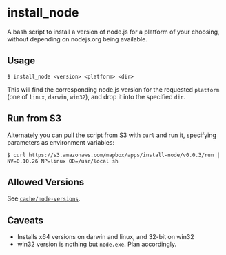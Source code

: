 # install_node

A bash script to install a version of node.js for a platform of your choosing,
without depending on nodejs.org being available.

## Usage

```
$ install_node <version> <platform> <dir>
```

This will find the corresponding node.js version for the requested `platform`
(one of `linux`, `darwin`, `win32`), and drop it into the specified `dir`.

## Run from S3

Alternately you can pull the script from S3 with `curl` and run it, specifying
parameters as environment variables:

```
$ curl https://s3.amazonaws.com/mapbox/apps/install-node/v0.0.3/run | NV=0.10.26 NP=linux OD=/usr/local sh
```

## Allowed Versions

See [`cache/node-versions`](https://github.com/mapbox/install-node/blob/master/cache/node-versions).

## Caveats

- Installs x64 versions on darwin and linux, and 32-bit on win32
- win32 version is nothing but `node.exe`. Plan accordingly.
